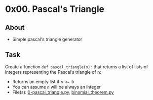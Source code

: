 # 0x00. Pascal's Triangle

## About
- Simple pascal's triangle generator

## Task
Create a function `def pascal_triangle(n):` that returns a list of lists of integers representing the Pascal’s triangle of n:
- Returns an empty list if `n <= 0`
- You can assume `n` will be always an integer
- File(s): [0-pascal_triangle.py](0-pascal_triangle.py), [binomial_theorem.py](binomial_theorem.py)
